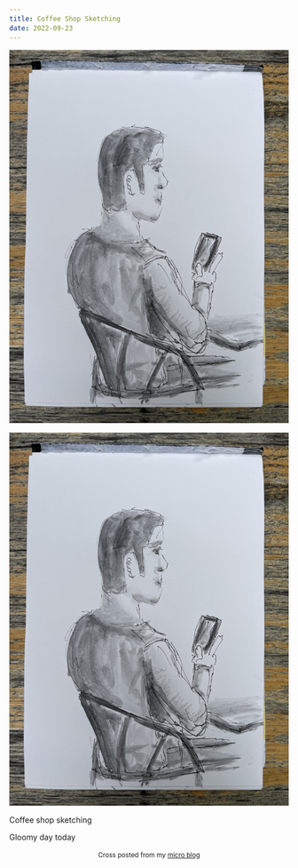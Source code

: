 ```yaml
---
title: Coffee Shop Sketching
date: 2022-09-23
---
```

![Coffee Shop Sketching](image/2f484d4367.jpg)

![Coffee Shop Sketching](image/2f484d4367.jpg)

<p>Coffee shop sketching</p>
<p>Gloomy day today</p>
<p></p>


<center><small>Cross posted from my <a href='http://micro.blog/joshnicholas'>micro blog</a></small></center>

    